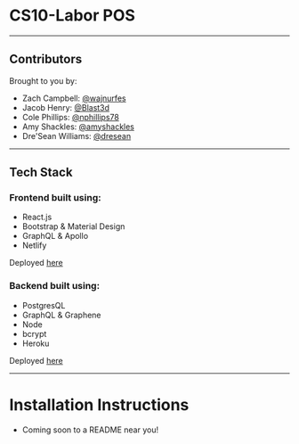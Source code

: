 # CS10-Labor POS
________

## Contributors

Brought to you by:
  * Zach Campbell: [@wajnurfes](https://github.com/wajnurfes)
  * Jacob Henry: [@Blast3d](https://github.com/Blast3d)
  * Cole Phillips: [@nphillips78](https://github.com/nphillips78)
  * Amy Shackles: [@amyshackles](https://github.com/AmyShackles)
  * Dre'Sean Williams: [@dresean](https://github.com/dresean)

--------

## Tech Stack


### Frontend built using:
  * React.js
  * Bootstrap & Material Design
  * GraphQL & Apollo
  * Netlify

Deployed [here](https://bestpos.netlify.com/)

### Backend built using:
  * PostgresQL
  * GraphQL & Graphene
  * Node
  * bcrypt
  * Heroku

Deployed [here](https://dashboard.heroku.com/apps/labs7-posserver)

----------------------
# Installation Instructions

* Coming soon to a README near you!
